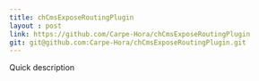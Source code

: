 ```yaml
---
title: chCmsExposeRoutingPlugin
layout : post
link: https://github.com/Carpe-Hora/chCmsExposeRoutingPlugin
git: git@github.com:Carpe-Hora/chCmsExposeRoutingPlugin.git
---
```

Quick description
